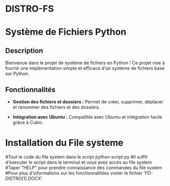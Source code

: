 # DISTRO-FS
# Système de Fichiers Python


## Description

Bienvenue dans le projet de système de fichiers en Python ! Ce projet vise à fournir une implémentation simple et efficace d'un système de fichiers basé sur Python.

## Fonctionnalités

- **Gestion des fichiers et dossiers :** Permet de créer, supprimer, déplacer et renommer des fichiers et des dossiers.
  
- **Intégration avec Ubuntu :** Compatible avec Ubuntu et intégration facile grâce à Cubic.

# Installation du File systeme
#Tout le code du file system dans le script python script.py 
#il suffit d'éxecuter le script dans le terminal et vous avez accès au file system 
#Taper "HELP" pour prendre connaissance des commandes du file system 
#Pour plus d'informations sur les fonctionnalitées visiter le fichier 'FD-DISTRO[1].DOCX'
